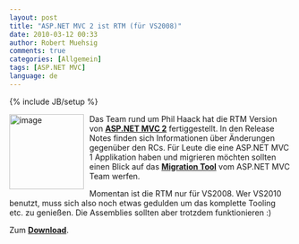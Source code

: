 ```yaml
---
layout: post
title: "ASP.NET MVC 2 ist RTM (für VS2008)"
date: 2010-03-12 00:33
author: Robert Muehsig
comments: true
categories: [Allgemein]
tags: [ASP.NET MVC]
language: de
---
```

{% include JB/setup %}
<p><a href="{{BASE_PATH}}/assets/wp-images-de/image934.png"><img style="border-right: 0px; border-top: 0px; margin: 0px 10px 0px 0px; border-left: 0px; border-bottom: 0px" height="134" alt="image" src="{{BASE_PATH}}/assets/wp-images-de/image_thumb119.png" width="133" align="left" border="0"></a>Das Team rund um Phil Haack hat die RTM Version von <strong><a href="http://www.microsoft.com/downloads/details.aspx?displaylang=en&amp;FamilyID=c9ba1fe1-3ba8-439a-9e21-def90a8615a9">ASP.NET MVC 2</a></strong> fertiggestellt. In den Release Notes finden sich Informationen über Änderungen gegenüber den RCs. Für Leute die eine ASP.NET MVC 1 Applikation haben und migrieren möchten sollten einen Blick auf das <strong><a href="http://weblogs.asp.net/leftslipper/archive/2010/03/10/migrating-asp-net-mvc-1-0-applications-to-asp-net-mvc-2-rtm.aspx">Migration Tool</a></strong> vom ASP.NET MVC Team werfen.</p> <p>Momentan ist die RTM nur für VS2008. Wer VS2010 benutzt, muss sich also noch etwas gedulden um das komplette Tooling etc. zu genießen. Die Assemblies sollten aber trotzdem funktionieren :) </p> <p>Zum <strong><a href="http://www.microsoft.com/downloads/details.aspx?displaylang=en&amp;FamilyID=c9ba1fe1-3ba8-439a-9e21-def90a8615a9">Download</a></strong>.</p>
